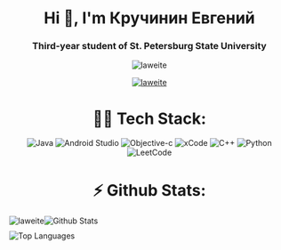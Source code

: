 <h1 align="center">Hi 👋, I'm Кручинин Евгений</h1>
<h3 align="center">Third-year student of St. Petersburg State University</h3>

<p align="center"> <img src="https://komarev.com/ghpvc/?username=laweite&label=Profile%20views&color=0e75b6&style=flat" alt="laweite" /> </p>

<p align="center"> <a href="https://github.com/ryo-ma/github-profile-trophy"><img src="https://github-profile-trophy.vercel.app/?username=laweite" alt="laweite" /></a> </p>

<h1 align="center">👨‍💻 Tech Stack: </h1>

<p align="center">
  <img src="https://img.shields.io/badge/java-%23ED8B00.svg?style=for-the-badge&logo=openjdk&logoColor=white" alt="Java">
  <img src="https://img.shields.io/badge/Android%20Studio-3DDC84.svg?style=for-the-badge&logo=android-studio&logoColor=white" alt="Android Studio">
  <img src="https://img.shields.io/badge/OBJECTIVE--C-%233A95E3.svg?style=for-the-badge&logo=apple&logoColor=white" alt="Objective-c">
  <img src="https://img.shields.io/badge/Xcode-007ACC?style=for-the-badge&logo=Xcode&logoColor=white" alt="xCode">
  <img src="https://img.shields.io/badge/c++-%2300599C.svg?style=for-the-badge&logo=c%2B%2B&logoColor=white" alt="C++">
  <img src="https://img.shields.io/badge/python-3670A0?style=for-the-badge&logo=python&logoColor=ffdd54" alt="Python">
  <img src="https://img.shields.io/badge/LeetCode-000000?style=for-the-badge&logo=LeetCode&logoColor=#d16c06" alt="LeetCode">
</p>

<h1 align="center">⚡ Github Stats: </h1>

<div style="display: flex; justify-content: flex-start;">
  <picture>
    <source
      srcset="https://streak-stats.demolab.com/?user=LaWeite&theme=dark&card_width=465"
      media="(prefers-color-scheme: dark)"
    />
    <source
      srcset="https://streak-stats.demolab.com/?user=LaWeite&theme=default&card_width=465"
      media="(prefers-color-scheme: light), (prefers-color-scheme: no-preference)"
    />
    <img src="https://streak-stats.demolab.com/?user=LaWeite&theme=default&card_width=465" alt="laweite" />
  </picture>

  <picture>
    <source
      srcset="https://github-readme-stats-mu-brown-46.vercel.app/api?username=LaWeite&show_icons=true&theme=dark"
      media="(prefers-color-scheme: dark)"
    />
    <source
      srcset="https://github-readme-stats-mu-brown-46.vercel.app/api?username=LaWeite&show_icons=true"
      media="(prefers-color-scheme: light), (prefers-color-scheme: no-preference)"
    />
    <img src="https://github-readme-stats-mu-brown-46.vercel.app/api?username=LaWeite&show_icons=true" alt="Github Stats" />
  </picture>
</div>

<div style="margin-top: 10px;">
  <picture>
    <source
      srcset="https://github-readme-stats-mu-brown-46.vercel.app/api/top-langs/?username=LaWeite&theme=dark&exclude_repo=github-readme-stats,anuraghazra.github.io,Basics_of_statistics"
      media="(prefers-color-scheme: dark)"
    />
    <source
      srcset="https://github-readme-stats-mu-brown-46.vercel.app/api/top-langs/?username=LaWeite&exclude_repo=github-readme-stats,anuraghazra.github.io,Basics_of_statistics"
      media="(prefers-color-scheme: light), (prefers-color-scheme: no-preference)"
    />
    <img src="https://github-readme-stats-mu-brown-46.vercel.app/api/top-langs/?username=LaWeite&exclude_repo=github-readme-stats,anuraghazra.github.io,Basics_of_statistics" alt="Top Languages" />
  </picture>
</div>

<!--
**LaWeite/LaWeite** is a ✨ _special_ ✨ repository because its `README.md` (this file) appears on your GitHub profile.

Here are some ideas to get you started:

- 🔭 I’m currently working on ...
- 🌱 I’m currently learning ...
- 👯 I’m looking to collaborate on ...
- 🤔 I’m looking for help with ...
- 💬 Ask me about ...
- 📫 How to reach me: ...
- 😄 Pronouns: ...
- ⚡ Fun fact: ...
-->
